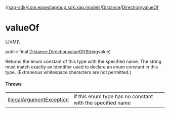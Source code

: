 //[xap-sdk](../../../../index.md)/[com.expediagroup.sdk.xap.models](../../index.md)/[Distance](../index.md)/[Direction](index.md)/[valueOf](value-of.md)

# valueOf

[JVM]\

public final [Distance.Direction](index.md)[valueOf](value-of.md)([String](https://docs.oracle.com/javase/8/docs/api/java/lang/String.html)value)

Returns the enum constant of this type with the specified name. The string must match exactly an identifier used to declare an enum constant in this type. (Extraneous whitespace characters are not permitted.)

#### Throws

| | |
|---|---|
| [IllegalArgumentException](https://kotlinlang.org/api/latest/jvm/stdlib/kotlin/-illegal-argument-exception/index.html) | if this enum type has no constant with the specified name |

